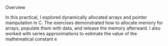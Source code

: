Overview

In this practical, I explored dynamically allocated arrays and pointer manipulation in C. The exercises demonstrated how to allocate memory for arrays, populate them with data, and release the memory afterward. I also worked with series approximations to estimate the value of the mathematical constant e
